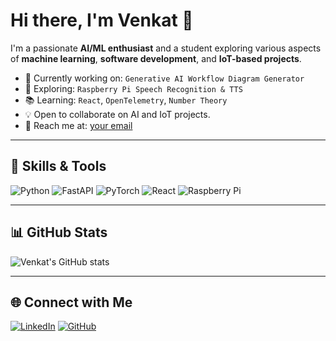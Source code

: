 # Hi there, I'm Venkat 👋

I'm a passionate **AI/ML enthusiast** and a student exploring various aspects of **machine learning**, **software development**, and **IoT-based projects**.

- 🎯 Currently working on: `Generative AI Workflow Diagram Generator`
- 🔬 Exploring: `Raspberry Pi Speech Recognition & TTS`
- 📚 Learning: `React`, `OpenTelemetry`, `Number Theory`
- 💡 Open to collaborate on AI and IoT projects.
- 📧 Reach me at: [your email](mailto:your-email@example.com)

---

## 🚀 Skills & Tools

![Python](https://img.shields.io/badge/Python-3776AB?style=for-the-badge&logo=python&logoColor=white)
![FastAPI](https://img.shields.io/badge/FastAPI-009688?style=for-the-badge&logo=fastapi&logoColor=white)
![PyTorch](https://img.shields.io/badge/PyTorch-EE4C2C?style=for-the-badge&logo=pytorch&logoColor=white)
![React](https://img.shields.io/badge/React-61DAFB?style=for-the-badge&logo=react&logoColor=black)
![Raspberry Pi](https://img.shields.io/badge/Raspberry%20Pi-C51A4A?style=for-the-badge&logo=raspberry-pi&logoColor=white)

---

## 📊 GitHub Stats

![Venkat's GitHub stats](https://github-readme-stats.vercel.app/api?username=your-username&show_icons=true&theme=radical)

---

## 🌐 Connect with Me

[![LinkedIn](https://img.shields.io/badge/LinkedIn-blue?style=for-the-badge&logo=linkedin)](https://linkedin.com/in/your-profile)
[![GitHub](https://img.shields.io/badge/GitHub-black?style=for-the-badge&logo=github)](https://github.com/your-username)

